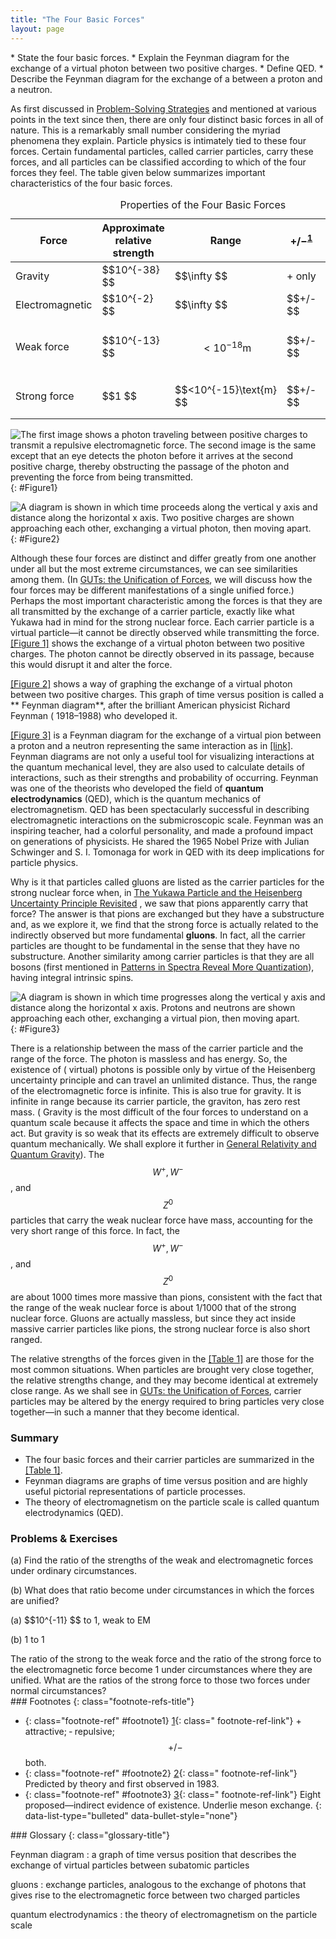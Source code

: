 ```yaml
---
title: "The Four Basic Forces"
layout: page
---
```


<div class="abstract" markdown="1">
* State the four basic forces.
* Explain the Feynman diagram for the exchange of a virtual photon between two positive charges.
* Define QED.
* Describe the Feynman diagram for the exchange of a between a proton and a neutron.
</div>

As first discussed in [Problem-Solving Strategies](/m42076) and mentioned at
various points in the text since then, there are only four distinct basic forces
in all of nature. This is a remarkably small number considering the myriad
phenomena they explain. Particle physics is intimately tied to these four
forces. Certain fundamental particles, called carrier particles, carry these
forces, and all particles can be classified according to which of the four
forces they feel. The table given below summarizes important characteristics of
the four basic forces.

<table id="Table1" aria-describedby="Properties of the Four Basic Forces"><caption><span class="title">Properties of the Four Basic Forces</span></caption><thead><tr>
            <th data-align="center">Force            </th>
            <th data-align="center">
Approximate relative strength
            </th>
            <th data-align="center">Range
            </th>
            <th data-align="center">+/−<sup class="footnote-number" id="footnote-ref1"><a class="footnote-link" href="#footnote1">1</a></sup></th>
            <th data-align="center">
Carrier particle
            </th>
          </tr></thead><tbody><tr>
            <td>Gravity</td>
            <td>
               $$10^{-38} $$ 
            </td>
            <td>
               $$\infty  $$ 
            </td>
            <td>+ only</td>
            <td>Graviton (conjectured)</td>
          </tr><tr>
            <td>Electromagnetic</td>
            <td>
               $$10^{-2} $$ 
            </td>
            <td>
               $$\infty  $$ 
            </td>
            <td>
               $$+/- $$ 
            </td>
            <td>Photon (observed)</td>
          </tr><tr>
            <td>Weak force</td>
            <td>
               $$10^{-13} $$ 
            </td>
            <td>

$$<10^{-18}\text{m} $$ </td>
<td>
$$+/- $$
</td>
<td>$$ {W}^{+}, {W}^{-}, {Z}^{0} $$ (
observed<sup class="footnote-number" id="footnote-ref2"><a class="footnote-link" href="#footnote2">
2</a></sup>)</td>
</tr><tr>
<td>Strong force</td>
<td> $$1 $$</td>
<td> $$<10^{-15}\text{m} $$ </td>
<td>
$$+/- $$
</td>
<td>Gluons (
conjectured<sup class="footnote-number" id="footnote-ref3"><a class="footnote-link" href="#footnote3">
3</a></sup>)</td>
</tr></tbody></table>

![The first image shows a photon traveling between positive charges to transmit a repulsive electromagnetic force. The second image is the same except that an eye detects the photon before it arrives at the second positive charge, thereby obstructing the passage of the photon and preventing the force from being transmitted.](../resources/Figure_34_02_01.jpg "The first image shows the exchange of a virtual photon transmitting the electromagnetic force between charges, just as virtual pion exchange carries the strong nuclear force between nucleons. The second image shows that the photon cannot be directly observed in its passage, because this would disrupt it and alter the force. In this case it does not get to the other charge.")
{: #Figure1}

![A diagram is shown in which time proceeds along the vertical y axis and distance along the horizontal x axis. Two positive charges are shown approaching each other, exchanging a virtual photon, then moving apart.](../resources/Figure_34_02_02.jpg "The Feynman diagram for the exchange of a virtual photon between two positive charges illustrates how the electromagnetic force is transmitted on a quantum mechanical scale. Time is graphed vertically while the distance is graphed horizontally. The two positive charges are seen to be repelled by the photon exchange.")
{: #Figure2}

Although these four forces are distinct and differ greatly from one another
under all but the most extreme circumstances, we can see similarities among
them. (In [GUTs: the Unification of Forces](/m42680), we will discuss how the
four forces may be different manifestations of a single unified force.) Perhaps
the most important characteristic among the forces is that they are all
transmitted by the exchange of a carrier particle, exactly like what Yukawa had
in mind for the strong nuclear force. Each carrier particle is a virtual
particle—it cannot be directly observed while transmitting the
force. [[Figure 1]](#Figure1) shows the exchange of a virtual photon between two
positive charges. The photon cannot be directly observed in its passage, because
this would disrupt it and alter the force.

[[Figure 2]](#Figure2) shows a way of graphing the exchange of a virtual photon
between two positive charges. This graph of time versus position is called a **
Feynman diagram**, after the brilliant American physicist Richard Feynman (
1918–1988) who developed it.

[[Figure 3]](#Figure3) is a Feynman diagram for the exchange of a virtual pion
between a proton and a neutron representing the same interaction as
in [[link]](/m42669#import-auto-id1169737824808). Feynman diagrams are not only
a useful tool for visualizing interactions at the quantum mechanical level, they
are also used to calculate details of interactions, such as their strengths and
probability of occurring. Feynman was one of the theorists who developed the
field of **quantum electrodynamics** (QED), which is the quantum mechanics of
electromagnetism. QED has been spectacularly successful in describing
electromagnetic interactions on the submicroscopic scale. Feynman was an
inspiring teacher, had a colorful personality, and made a profound impact on
generations of physicists. He shared the 1965 Nobel Prize with Julian Schwinger
and S. I. Tomonaga for work in QED with its deep implications for particle
physics.

Why is it that particles called gluons are listed as the carrier particles for
the strong nuclear force when,
in [The Yukawa Particle and the Heisenberg Uncertainty Principle Revisited](/m42669)
, we saw that pions apparently carry that force? The answer is that pions are
exchanged but they have a substructure and, as we explore it, we find that the
strong force is actually related to the indirectly observed but more
fundamental **gluons**. In fact, all the carrier particles are thought to be
fundamental in the sense that they have no substructure. Another similarity
among carrier particles is that they are all bosons (first mentioned
in [Patterns in Spectra Reveal More Quantization](/m42609)), having integral
intrinsic spins.

![A diagram is shown in which time progresses along the vertical y axis and distance along the horizontal x axis. Protons and neutrons are shown approaching each other, exchanging a virtual pion, then moving apart.](../resources/Figure_34_02_04.jpg "The image shows a Feynman diagram for the exchange of a \( \pi^{+} \) between a proton and a neutron, carrying the strong nuclear force between them. This diagram represents the situation shown more pictorially in [link].")
{: #Figure3}

There is a relationship between the mass of the carrier particle and the range
of the force. The photon is massless and has energy. So, the existence of (
virtual) photons is possible only by virtue of the Heisenberg uncertainty
principle and can travel an unlimited distance. Thus, the range of the
electromagnetic force is infinite. This is also true for gravity. It is infinite
in range because its carrier particle, the graviton, has zero rest mass. (
Gravity is the most difficult of the four forces to understand on a quantum
scale because it affects the space and time in which the others act. But gravity
is so weak that its effects are extremely difficult to observe quantum
mechanically. We shall explore it further
in [General Relativity and Quantum Gravity](/m42689)). The $${W}^{+}, {W}^{-} $$
, and $${Z}^{0} $$ particles that carry the weak nuclear force have mass,
accounting for the very short range of this force. In fact, the $${W}^{+},
{W}^{-} $$ , and $${Z}^{0} $$ are about 1000 times more massive than pions,
consistent with the fact that the range of the weak nuclear force is about
1/1000 that of the strong nuclear force. Gluons are actually massless, but since
they act inside massive carrier particles like pions, the strong nuclear force
is also short ranged.

The relative strengths of the forces given in the [[Table 1]](#Table1) are those
for the most common situations. When particles are brought very close together,
the relative strengths change, and they may become identical at extremely close
range. As we shall see in [GUTs: the Unification of Forces](/m42680), carrier
particles may be altered by the energy required to bring particles very close
together—in such a manner that they become identical.

### Summary

* The four basic forces and their carrier particles are summarized in
  the [[Table 1]](#Table1).
* Feynman diagrams are graphs of time versus position and are highly useful
  pictorial representations of particle processes.
* The theory of electromagnetism on the particle scale is called quantum
  electrodynamics (QED).

### Problems &amp; Exercises

<div class="exercise" data-element-type="problems-exercises">
<div class="problem" markdown="1">
(a) Find the ratio of the strengths of the weak and electromagnetic forces under ordinary circumstances.

(b) What does that ratio become under circumstances in which the forces are
unified?

</div>
<div class="solution" data-element-type="problems-exercises" markdown="1">
(a)  $$10^{-11} $$
 to 1, weak to EM

(b) 1 to 1

</div>
</div>

<div class="exercise" data-element-type="problems-exercises">
<div class="problem" markdown="1">
The ratio of the strong to the weak force and the ratio of the strong force to the electromagnetic force become 1 under circumstances where they are unified. What are the ratios of the strong force to those two forces under normal circumstances?

</div>
</div>

<div class="footnote-refs" markdown="1">
### Footnotes
{: class="footnote-refs-title"}

* {: class="footnote-ref" #footnote1} [1](#footnote-ref1){: class="
  footnote-ref-link"} <span class="footnote-ref-content"> + attractive; ‑
  repulsive; $$+/- $$ both.</span>
* {: class="footnote-ref" #footnote2} [2](#footnote-ref2){: class="
  footnote-ref-link"} <span class="footnote-ref-content">Predicted by theory and
  first observed in 1983.</span>
* {: class="footnote-ref" #footnote3} [3](#footnote-ref3){: class="
  footnote-ref-link"} <span class="footnote-ref-content">Eight proposed—indirect
  evidence of existence. Underlie meson exchange.</span>
  {: data-list-type="bulleted" data-bullet-style="none"}

</div>

<div class="glossary" markdown="1">
### Glossary
{: class="glossary-title"}

Feynman diagram
: a graph of time versus position that describes the exchange of virtual
particles between subatomic particles

gluons
: exchange particles, analogous to the exchange of photons that gives rise to
the electromagnetic force between two charged particles

quantum electrodynamics
: the theory of electromagnetism on the particle scale

</div>
